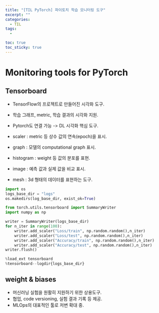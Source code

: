 ```yaml
---
title: "[TIL PyTorch] 파이토치 학습 모니터링 도구"
excerpt: ""
categories:
  - TIL
tags:
  - 

toc: true
toc_sticky: true
--- 
```


# Monitoring tools for PyTorch

## Tensorboard

- TensorFlow의 프로젝트로 만들어진 시각화 도구.
- 학습 그래프, metric, 학습 결과의 시각화 지원.
- Pytorch도 연결 가능 -> DL 시각화 핵심 도구.

- scaler : metric 등 상수 값의 연속(epoch)을 표시.
- graph : 모델의 computational graph 표시.
- histogram : weight 등 값의 분포를 표현.
- image : 예측 값과 실제 값을 비교 표시.
- mesh : 3d 형태의 데이터를 표현하는 도구.

```python
import os
logs_base_dir = "logs"
os.makedirs(log_base_dir, exist_ok=True)

from torch.utils.tensorboard import SummaryWriter
import numpy as np

writer = SummaryWriter(logs_base_dir)
for n_iter in range(100):
    writer.add_scaler("Loss/train", np.random.random(),n_iter)
    writer.add_scaler("Loss/test", np.random.random(),n_iter)
    writer.add_scaler("Accuracy/train", np.random.random(),n_iter)
    writer.add_scaler("Accuracy/test", np.random.random(),n_iter)
writer.flush()

%load_ext tensorboard
%tensorboard--logdir{logs_base_dir}
```

## weight & biases

- 머신러닝 실험을 원활히 지원하기 위한 상용도구.
- 협업, code versioning, 실험 결과 기록 등 제공.
- MLOps의 대표적인 툴로 저변 확대 중.
